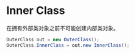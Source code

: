 # Inner Class
在拥有外部类对象之前不可能创建内部类对象。
```Java
OuterClass out = new OuterClass();
OuterClass.InnerClass = out.new InnerClass();
```
